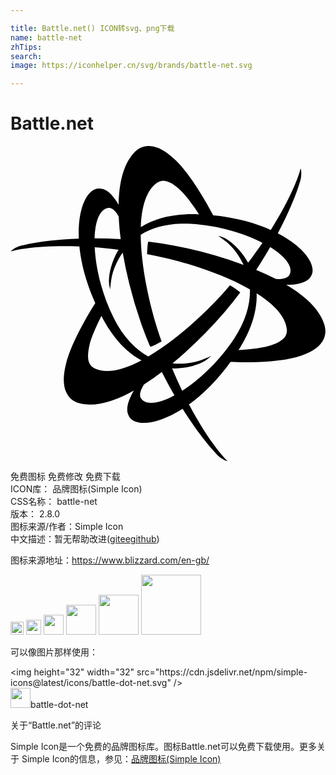 ```yaml
---

title: Battle.net() ICON转svg、png下载
name: battle-net
zhTips: 
search: 
image: https://iconhelper.cn/svg/brands/battle-net.svg

---
```


# Battle.net  <small style="font-size: 60%;font-weight: 100"></small>

<div id="svg" class="svg-wrap">
<svg role="img" xmlns="http://www.w3.org/2000/svg" viewBox="0 0 24 24"><title>Battle.net icon</title><path d="M10.457 0c-.516.02-.859.314-1.053.523-.807.87-1.136 2.298-1.168 3.952-.304-.522-.72-1.061-1.199-1.198a.905.905 0 00-.172-.03c-.958-.138-1.768 1.393-1.66 3.812-1.8.064-3.33.268-4.363.525-.182.045-.312.1-.42.154-.075.035-.128.07-.18.104-.162.106-.234.199-.234.199.47-.177 2.358-.495 5.234-.387l-.004-.045h.006c.126 1.29.502 2.789 1.235 4.409v.003l-.024-.044c-.456.721-1.792 2.923-2.217 4.58-.277 1.081-.202 1.772.014 2.218.262.59.764.776 1.08.848 1.173.268 2.6-.176 4.068-.998-.316.537-.603 1.204-.476 1.709a.881.881 0 00.058.162c.363.897 2.091.832 4.131-.47.948 1.51 1.882 2.72 2.616 3.48.13.136.243.223.345.289.277.195.467.205.467.205-.387-.316-1.598-1.78-2.934-4.303l-.035.028c0-.002-.003-.005-.004-.006 1.064-.76 2.186-1.847 3.23-3.31h.003l-.028.038-.002.004c.896.034 3.41.08 5.03-.373 1.07-.299 1.63-.706 1.91-1.115.383-.523.293-1.054.197-1.365-.354-1.15-1.448-2.16-2.892-3.022.622.005 1.342-.08 1.714-.441a.884.884 0 00.116-.139c.587-.764-.335-2.227-2.479-3.34.834-1.576 1.417-2.989 1.71-4.004.05-.179.067-.319.073-.44.032-.339-.054-.509-.054-.509-.08.493-.743 2.271-2.26 4.69l.041.02-.002.003c-1.19-.54-2.693-.968-4.482-1.14l-.002-.003.05.004c-.418-.793-1.633-2.992-2.834-4.168-.792-.775-1.426-1.058-1.92-1.097a1.532 1.532 0 00-.23-.012zm1.172 2.643c.461.008.936.364 1.328.738.491.47 1.111 1.374 1.412 1.83-.083-.003-.161-.014-.246-.016-1.863-.047-3.216.366-4.195.98.06-1.543.419-2.8 1.238-3.374a.847.847 0 01.463-.158zM7.514 4.71c.03 0 .06.007.09.012.256.07.471.338.642.642.023.563.075 1.144.15 1.733a34.71 34.71 0 00-1.988-.06c.041-1.377.428-2.31 1.106-2.327zm5.478 1.21c.244-.007.494-.003.752.013 2.092.125 4.045.717 5.45 1.443-.33.486-.696.993-1.09 1.514-.601-1.09-1.467-1.74-1.868-1.91-.349-.15-.422-.14-.422-.14s.033-.01.57.413c.579.455 1.046 1.106 1.376 1.805a33.723 33.723 0 00-5.405-1.489 30.386 30.386 0 00-1.847-.283c-.002.011-.002.033-.004.045l-.025-.004c-.016.111-.036.277-.05.46-.014.2-.02.358-.023.452.157.03.316.058.475.09 2.275.45 5.224 1.381 7.363 2.596.034 1.103-.325 2.417-1.19 3.726-1.154 1.75-2.644 3.147-3.976 4a35.941 35.941 0 01-.767-1.705c1.266.037 2.282-.395 2.634-.66.3-.224.33-.294.33-.297-.001.004-.03.044-.64.287-.696.278-1.51.356-2.293.285a33.748 33.748 0 003.988-3.931c.408-.478.797-.967 1.168-1.46l-.035-.025.016-.019a7.198 7.198 0 00-.754-.518l-.315.366c-1.522 1.74-3.794 3.819-5.91 5.066-.964-.525-1.913-1.49-2.61-2.88-.936-1.874-1.4-3.863-1.474-5.442.573.042 1.183.106 1.816.185-.644 1.066-.775 2.144-.722 2.576.045.372.09.43.092.432-.002-.002-.022-.046.072-.697.105-.728.432-1.46.873-2.094a33.707 33.707 0 001.414 5.422c.21.593.437 1.173.678 1.74l.039-.015.011.023c.105-.042.258-.107.422-.187.181-.088.32-.162.403-.208-.054-.15-.108-.303-.16-.457-.748-2.194-1.414-5.212-1.432-7.671.784-.486 1.833-.808 3.07-.846zm6.793 1.788c1.172.724 1.788 1.526 1.465 2.121-.182.264-.605.323-1.025.307a20.285 20.285 0 00-1.504-.7c.383-.582.738-1.162 1.064-1.728zm-1.033 3.518c1.307.823 2.215 1.76 2.303 2.757a.85.85 0 01-.096.485.987.987 0 01-.11.154c-.273.303-.743.49-1.19.621-.653.19-1.746.277-2.292.31.045-.07.09-.132.135-.204.973-1.59 1.293-2.968 1.25-4.123zM6.93 12.936c.046.088.084.173.133.261.883 1.626 1.907 2.59 2.921 3.133-1.374.727-2.647 1.051-3.558.627a.852.852 0 01-.453-.5c-.123-.388-.052-.888.058-1.34.166-.68.662-1.71.899-2.181zm4.6 4.273c.313.625.637 1.223.964 1.789-1.212.652-2.212.785-2.566.207-.017-.027-.026-.059-.037-.088-.075-.28.08-.633.283-.955.453-.29.907-.611 1.355-.953Z"/></svg>
</div>
<detail full-name='battle-net'></detail>

<div class="detail-page">
<p>
<span><span class="badge-success badge">免费图标</span> <span class="badge-success badge">免费修改</span>  <span class="badge-success badge">免费下载</span> </span>
<br/>
<span>
ICON库：
<span class="badge-secondary badge">品牌图标(Simple Icon)</span> 
</span>
<br/>
<span>
CSS名称：
<span class="badge-secondary badge">battle-net</span> 
</span>

<br/>
<span>
版本：
<span class="badge-secondary badge">2.8.0</span> 
</span>
<br/>
<span>图标来源/作者：<span class="badge-light badge">Simple Icon</span></span> 
<br/>
<span class="zh-detail">中文描述：暂无<span class="help-link"><span>帮助改进</span>(<a href="https://gitee.com/liuwave/icon-helper/edit/master/json/brands/battle-net.json" target="_blank" rel="noopener noreferrer">gitee</a><a href="https://github.com/liuwave/icon-helper/edit/master/json/brands/battle-net.json" target="_blank" rel="noopener noreferrer">github</a></span>)</span><br/>
</p>
</div><div class="description description alert alert-light"><p>图标来源地址：<a href="https://www.blizzard.com/en-gb/" target="_blank" rel="noopener noreferrer">https://www.blizzard.com/en-gb/</a></p></div>
<div class="alert alert-dark">
<img height="21" width="21" src="https://cdn.jsdelivr.net/npm/simple-icons@latest/icons/battle-dot-net.svg" />
<img height="24" width="24" src="https://cdn.jsdelivr.net/npm/simple-icons@latest/icons/battle-dot-net.svg" />
<img height="32" width="32" src="https://cdn.jsdelivr.net/npm/simple-icons@latest/icons/battle-dot-net.svg" />
<img height="48" width="48" src="https://cdn.jsdelivr.net/npm/simple-icons@latest/icons/battle-dot-net.svg" />
<img height="64" width="64" src="https://cdn.jsdelivr.net/npm/simple-icons@latest/icons/battle-dot-net.svg" />
<img height="96" width="96" src="https://cdn.jsdelivr.net/npm/simple-icons@latest/icons/battle-dot-net.svg" />

</div>
<div>
  <p>可以像图片那样使用：    
  </p>
  <div class="alert alert-primary" style="font-size: 14px">
    &lt;img height="32" width="32" src="https://cdn.jsdelivr.net/npm/simple-icons@latest/icons/battle-dot-net.svg" /&gt;
    <copy-btn content='<img height="32" width="32" src="https://cdn.jsdelivr.net/npm/simple-icons@latest/icons/battle-dot-net.svg" />'></copy-btn>
  </div>
  <div class="alert alert-secondary">
    <img height="32" width="32" src="https://cdn.jsdelivr.net/npm/simple-icons@latest/icons/battle-dot-net.svg" />battle-dot-net
    <copy-btn content="battle-dot-net" btn-title="复制图标名称"></copy-btn>
  </div>
</div>

<Vssue title="关于“Battle.net”的评论" >关于“Battle.net”的评论</Vssue>


<div><p>Simple Icon是一个免费的品牌图标库。图标Battle.net可以免费下载使用。更多关于  Simple Icon的信息，参见：<a target="_blank" href="https://iconhelper.cn/brands.html">品牌图标(Simple Icon)</a>
</p></div>
